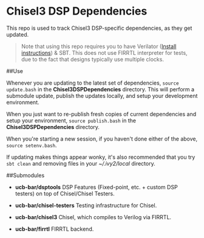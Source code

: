 Chisel3 DSP Dependencies
===================

This repo is used to track Chisel3 DSP-specific dependencies, as they get updated. 

> Note that using this repo requires you to have Verilator ([Install instructions](https://www.veripool.org/projects/verilator/wiki/Installing)) & SBT. This does not use FIRRTL interpreter for tests, due to the fact that designs typically use multiple clocks. 

##Use

Whenever you are updating to the latest set of dependencies,  `source update.bash` in the **Chisel3DSPDependencies** directory. This will perform a submodule update, publish the updates locally, and setup your development environment.

When you just want to re-publish fresh copies of current dependencies and setup your environment, `source publish.bash` in the **Chisel3DSPDependencies** directory.

When you're starting a new session, if you haven't done either of the above, `source setenv.bash`.  

If updating makes things appear wonky, it's also recommended that you try `sbt clean` and removing files in your *~/.ivy2/local* directory.

##Submodules

* **ucb-bar/dsptools**
DSP Features (Fixed-point, etc. + custom DSP testers) on top of Chisel/Chisel Testers. 

* **ucb-bar/chisel-testers**
Testing infrastructure for Chisel.

* **ucb-bar/chisel3**
Chisel, which compiles to Verilog via FIRRTL.

* **ucb-bar/firrtl**
FIRRTL backend.